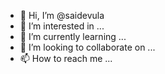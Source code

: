 - 👋 Hi, I’m @saidevula
- 👀 I’m interested in ...
- 🌱 I’m currently learning ...
- 💞️ I’m looking to collaborate on ...
- 📫 How to reach me ...

<!---
saidevula/saidevula is a ✨ special ✨ repository because its `README.md` (this file) appears on your GitHub profile.
You can click the Preview link to take a look at your changes.
--->
